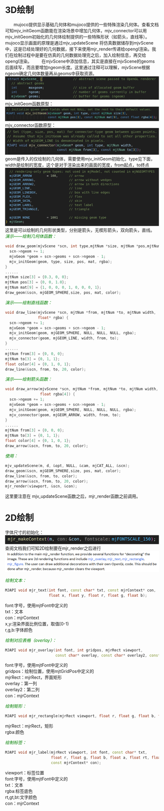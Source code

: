 # 3D绘制
&emsp;&emsp;mujoco提供显示基础几何体和mujoco提供的一些特殊渲染几何体。查看文档可知mjv_initGeom函数能在渲染场景中增加几何体，mjv_connector可以用mjv_initGeom初始化的几何体绘制提供的一些特殊形状（如箭头，直线等）。mujoco显示画面的原理是通过mjv_updateScene 将仿真数据储存到mjvScene中，这是已经处理好的几何数据，接下来使用mjr_render传递给opengl渲染。我们在绘制过程中是要在仿真的几何数据处理完之后，加入绘制信息，再交给opengl渲染。
&emsp;&emsp;在mjvScene中添加信息，其实是直接在mjvScene的geoms后面续写，而且要增加ngeom长度。这里通过注释可以理解，mjvScene根据ngeom确定几何体数量再从geoms中获取资源。
![](../../MJCF/asset/mjvScene.png)
mjv_initGeom函数原型：
![](../../MJCF/asset/initGeom.png)
mjv_connector函数原型：
![](../../MJCF/asset/mjv_connector.png)
geom是传入的仅绘制的几何体，需要使用mjv_initGeom初始化，type见下面，width是绘制的宽度，这个是对于渲染出来的画面的宽度，from起点，to终点
![](../../MJCF/asset/mjtGeom.png)
这里是可以绘制的几何形状类型，分别是箭头，无楔形箭头，双向箭头，直线。
<font color=Green>*演示——绘制几何体函数：*</font>

```C++
void draw_geom(mjvScene *scn, int type,mjtNum *size, mjtNum *pos,mjtNum* mat, float rgba[4]) {
  scn->ngeom += 1;
  mjvGeom *geom = scn->geoms + scn->ngeom - 1;
  mjv_initGeom(geom, type, size, pos, mat, rgba);
}
......
mjtNum size[3] = {0.3, 0, 0};
mjtNum pos[3] = {0, 0, 1.0};
mjtNum mat[9] = {1, 0, 0, 0, 1, 0, 0, 0, 1};
draw_geom(&scn, mjGEOM_SPHERE,size, pos, mat, color);
```

<font color=Green>*演示——绘制直线函数：*</font>

```C++
void draw_line(mjvScene *scn, mjtNum *from, mjtNum *to, mjtNum width,
               float* rgba) {
  scn->ngeom += 1;
  mjvGeom *geom = scn->geoms + scn->ngeom - 1;
  mjv_initGeom(geom, mjGEOM_SPHERE, NULL, NULL, NULL, rgba);
  mjv_connector(geom, mjGEOM_LINE, width, from, to);
}
......
mjtNum from[3] = {0, 0, 0};
mjtNum to[3] = {0, 1, 1};
float color[4] = {0, 1, 0, 1};
draw_line(&scn, from, to, 20, color);
```

<font color=Green>*演示——绘制箭头函数：*</font>

```C++
void draw_arrow(mjvScene *scn, mjtNum *from, mjtNum *to, mjtNum width,
                float rgba[4]) {
  scn->ngeom += 1;
  mjvGeom *geom = scn->geoms + scn->ngeom - 1;
  mjv_initGeom(geom, mjGEOM_SPHERE, NULL, NULL, NULL, rgba);
  mjv_connector(geom, mjGEOM_ARROW, width, from, to);
}
......
mjtNum from[3] = {0, 0, 0};
mjtNum to[3] = {0, 1, 1};
float color[4] = {0, 1, 0, 1};
draw_arrow(&scn, from, to, 20, color);
```

<font color=Green>*使用：*</font>

```C++
mjv_updateScene(m, d, &opt, NULL, &cam, mjCAT_ALL, &scn);
draw_geom(&scn, mjGEOM_SPHERE,size, pos, mat, color);
draw_line(&scn, from, to, color);
draw_arrow(&scn, from, to, 20, color);
mjr_render(viewport, &scn, &con);
```
这里要注意在 mjv_updateScene函数之后，mjr_render函数之前调用。

# 2D绘制
字体尺寸的初始化：
![](../../MJCF/asset/font_size.png)
查阅文档我们可知2D绘制要在mjr_render之后进行
![](../../MJCF/asset/2D_draw_point.png)

<font color=Green>*绘制文本：*</font>

```C++
MJAPI void mjr_text(int font, const char* txt, const mjrContext* con,
                    float x, float y, float r, float g, float b);
```
font:字号，使用mjtFont中定义的    
txt：文本   
con：mjrContext   
x,y:渲染界面比例位置，取值[0-1)   
r,g,b:字体颜色    

<font color=Green>*绘制对应表格（overlay）：*</font>

```C++
MJAPI void mjr_overlay(int font, int gridpos, mjrRect viewport,
                       const char* overlay, const char* overlay2, const mjrContext* con);
```
font:字号，使用mjtFont中定义的    
gridpos：绘制位置，使用mjtGridPos中定义的     
mjrRect：mjrRect，界面矩形  
overlay：第一列     
overlay2：第二列      
con：mjrContext         

<font color=Green>*绘制矩形：*</font>

```C++
MJAPI void mjr_rectangle(mjrRect viewport, float r, float g, float b, float a);
```
mjrRect：mjrRect，矩形      
rgba:颜色   

<font color=Green>*绘制标签：*</font>

```C++
MJAPI void mjr_label(mjrRect viewport, int font, const char* txt,
                     float r, float g, float b, float a, float rt, float gt, float bt,
                     const mjrContext* con);
```
viewport：标签位置    
font:字号，使用mjtFont中定义的    
txt：文本   
rgba:标签底色   
rt,gt,bt:文字颜色   
con：mjrContext   
